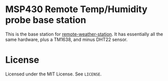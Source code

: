 # MSP430 Remote Temp/Humidity probe base station

This is the base station for [remote-weather-station](https://github.com/rbasoalto/remote-weather-station). It has essentially all the same hardware, plus a TM1638, and minus DHT22 sensor.

# License

Licensed under the MIT License. See `LICENSE`.
